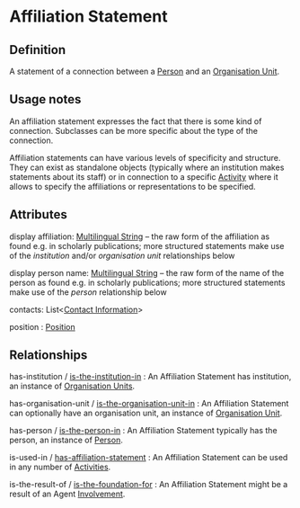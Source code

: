 # Affiliation Statement

## Definition

A statement of a connection between a [Person](../entities/Person.md) and an [Organisation Unit](../entities/Organisation_Unit.md).

## Usage notes

An affiliation statement expresses the fact that there is some kind of connection. 
Subclasses can be more specific about the type of the connection.

Affiliation statements can have various levels of specificity and structure.
They can exist as standalone objects (typically where an institution makes statements about its staff) or in connection to a specific [Activity](../entities/Activity.md) where it allows to specify the affiliations or representations to be specified.

## Attributes

display affiliation: [Multilingual String](../datatypes/Multilingual_String.md) – the raw form of the affiliation as found e.g. in scholarly publications; more structured statements make use of the *institution* and/or *organisation unit* relationships below

display person name: [Multilingual String](../datatypes/Multilingual_String.md) – the raw form of the name of the person as found e.g. in scholarly publications; more structured statements make use of the *person* relationship below

contacts: List<[Contact Information](../datatypes/Contact_Information.md)>

position    : [Position](../datatypes/Position.md)

## Relationships

<a name="rel__has-institution">has-institution</a> / [is-the-institution-in](../entities/Organisation_Unit.md#user-content-rel__is-the-institution-in) : An Affiliation Statement has institution, an instance of [Organisation Units](../entities/Organisation_Unit.md).

<a name="rel__has-organisation-unit">has-organisation-unit</a> / [is-the-organisation-unit-in](../entities/Organisation_Unit.md#user-content-rel__is-the-organisation-unit-in) : An Affiliation Statement can optionally have an organisation unit, an instance of [Organisation Unit](../entities/Organisation_Unit.md).

<a name="rel__has-person">has-person</a> / [is-the-person-in](../entities/Person.md#user-content-rel__is-the-person-in) : An Affiliation Statement typically has the person, an instance of [Person](../entities/Person.md).

<a name="rel__is-used-in">is-used-in</a> / [has-affiliation-statement](../entities/Activity.md#user-content-rel__has-affiliation-statement) : An Affiliation Statement can be used in any number of [Activities](../entities/Activity.md).

<a name="rel__is-the-result-of">is-the-result-of</a> / [is-the-foundation-for](../entities/Involvement.md#user-content-rel__is-the-foundation-for) : An Affiliation Statement might be a result of an Agent [Involvement](../entities/Involvement.md).
